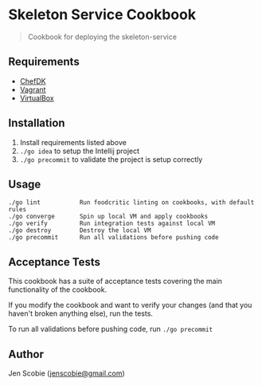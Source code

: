 # Skeleton Service Cookbook

> Cookbook for deploying the skeleton-service

## Requirements

* [ChefDK](https://downloads.chef.io/chef-dk/)
* [Vagrant](https://www.vagrantup.com/)
* [VirtualBox](https://www.virtualbox.org/wiki/Downloads)

## Installation

1. Install requirements listed above
2. ```./go idea``` to setup the Intellij project
3. ```./go precommit``` to validate the project is setup correctly

## Usage

    ./go lint           Run foodcritic linting on cookbooks, with default rules
    ./go converge       Spin up local VM and apply cookbooks
    ./go verify         Run integration tests against local VM
    ./go destroy        Destroy the local VM
    ./go precommit      Run all validations before pushing code

## Acceptance Tests

This cookbook has a suite of acceptance tests covering the main functionality of the cookbook.

If you modify the cookbook and want to verify your changes (and that you haven't broken anything else), run the tests.

To run all validations before pushing code, run ```./go precommit```

## Author

Jen Scobie (jenscobie@gmail.com)